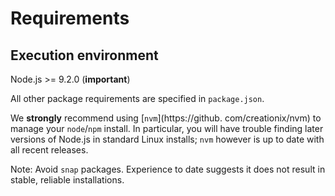 # Requirements

## Execution environment

Node.js >= 9.2.0 (**important**)

All other package requirements are specified in `package.json`.

We **strongly** recommend using [`nvm`](https://github. com/creationix/nvm) 
to manage your `node`/`npm` install. In particular, you will have 
trouble finding later versions of Node.js in standard Linux installs;
`nvm` however is up to date with all recent releases.

Note: Avoid `snap` packages. Experience to date suggests it does not 
result in stable, reliable installations.
